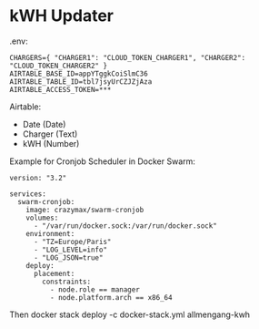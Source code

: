 # kWH Updater

.env:
```
CHARGERS={ "CHARGER1": "CLOUD_TOKEN_CHARGER1", "CHARGER2": "CLOUD_TOKEN_CHARGER2" }
AIRTABLE_BASE_ID=appYTggkCoiSlmC36
AIRTABLE_TABLE_ID=tbl7jsyUrCZJZjAza
AIRTABLE_ACCESS_TOKEN=***
```

Airtable:

- Date (Date)
- Charger (Text)
- kWH (Number)


Example for Cronjob Scheduler in Docker Swarm:

```
version: "3.2"

services:
  swarm-cronjob:
    image: crazymax/swarm-cronjob
    volumes:
      - "/var/run/docker.sock:/var/run/docker.sock"
    environment:
      - "TZ=Europe/Paris"
      - "LOG_LEVEL=info"
      - "LOG_JSON=true"
    deploy:
      placement:
        constraints:
          - node.role == manager
          - node.platform.arch == x86_64
```

Then docker stack deploy -c docker-stack.yml allmengang-kwh